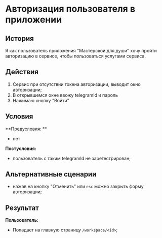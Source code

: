 # Авторизация пользователя в приложении
## История
Я как пользователь приложения "Мастерской для души" хочу пройти авторизацию в сервисе, чтобы пользоваться услугами сервиса.

## Действия
1. Сервис при отсутствии токена авторизации, выводит окно авторизации;
2. В открывшемся окне ввожу telegramId и пароль
3. Нажимаю кнопку "Войти"

## Условия
**Предусловия: **
- нет

**Постусловия:**
- пользователь с таким telegramId не зарегестрирован;

## Альтернативные сценарии
- нажав на кнопку "Отменить" или `esc` можно закрыть форму авторизации;

## Результат
**Пользователь:**
- Попадает на главную страницу `/workspace/<id>`;

